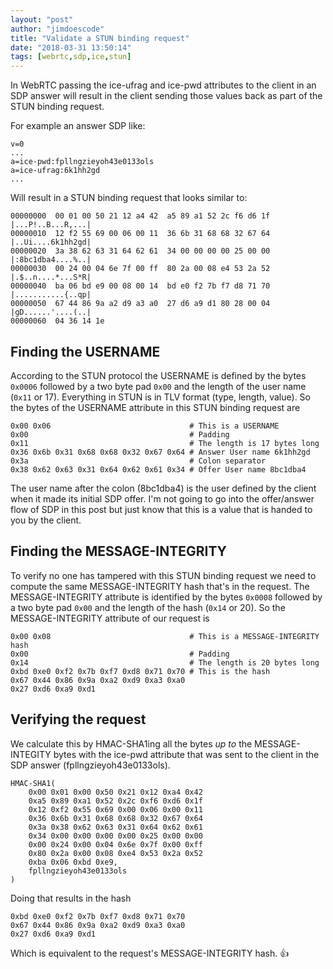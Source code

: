 ```yaml
---
layout: "post"
author: "jimdoescode"
title: "Validate a STUN binding request"
date: "2018-03-31 13:50:14"
tags: [webrtc,sdp,ice,stun]
---
```


In WebRTC passing the ice-ufrag and ice-pwd attributes to the client in an SDP answer will 
result in the client sending those values back as part of the STUN binding request. 

For example an answer SDP like:
```
v=0
...
a=ice-pwd:fpllngzieyoh43e0133ols
a=ice-ufrag:6k1hh2gd
...
```

Will result in a STUN binding request that looks similar to:
```
00000000  00 01 00 50 21 12 a4 42  a5 89 a1 52 2c f6 d6 1f  |...P!..B...R,...|
00000010  12 f2 55 69 00 06 00 11  36 6b 31 68 68 32 67 64  |..Ui....6k1hh2gd|
00000020  3a 38 62 63 31 64 62 61  34 00 00 00 00 25 00 00  |:8bc1dba4....%..|
00000030  00 24 00 04 6e 7f 00 ff  80 2a 00 08 e4 53 2a 52  |.$..n....*...S*R|
00000040  ba 06 bd e9 00 08 00 14  bd e0 f2 7b f7 d8 71 70  |...........{..qp|
00000050  67 44 86 9a a2 d9 a3 a0  27 d6 a9 d1 80 28 00 04  |gD......'....(..|
00000060  04 36 14 1e 
```

## Finding the USERNAME

According to the STUN protocol the USERNAME is defined by the bytes `0x0006` followed by a 
two byte pad `0x00` and the length of the user name (`0x11` or 17). Everything in STUN is in TLV format (type, 
length, value). So the bytes of the USERNAME attribute in this STUN binding request are
```
0x00 0x06                               # This is a USERNAME 
0x00                                    # Padding
0x11                                    # The length is 17 bytes long
0x36 0x6b 0x31 0x68 0x68 0x32 0x67 0x64 # Answer User name 6k1hh2gd
0x3a                                    # Colon separator
0x38 0x62 0x63 0x31 0x64 0x62 0x61 0x34 # Offer User name 8bc1dba4
```

The user name after the colon (8bc1dba4) is the user defined by the client when it made its initial SDP offer. 
I'm not going to go into the offer/answer flow of SDP in this post but just know that this is a value that is 
handed to you by the client. 

## Finding the MESSAGE-INTEGRITY

To verify no one has tampered with this STUN binding request we need to compute 
the same MESSAGE-INTEGRITY hash that's in the request. The MESSAGE-INTEGRITY attribute is 
identified by the bytes `0x0008` followed by a two byte pad `0x00` and the length of the hash 
(`0x14` or 20). So the MESSAGE-INTEGRITY attribute of our request is
```
0x00 0x08                               # This is a MESSAGE-INTEGRITY hash 
0x00                                    # Padding
0x14                                    # The length is 20 bytes long
0xbd 0xe0 0xf2 0x7b 0xf7 0xd8 0x71 0x70 # This is the hash
0x67 0x44 0x86 0x9a 0xa2 0xd9 0xa3 0xa0 
0x27 0xd6 0xa9 0xd1
```

## Verifying the request

We calculate this by HMAC-SHA1ing all the bytes *up to* the MESSAGE-INTEGITY bytes with 
the ice-pwd attribute that was sent to the client in the SDP answer (fpllngzieyoh43e0133ols).
```
HMAC-SHA1(
    0x00 0x01 0x00 0x50 0x21 0x12 0xa4 0x42  
    0xa5 0x89 0xa1 0x52 0x2c 0xf6 0xd6 0x1f
    0x12 0xf2 0x55 0x69 0x00 0x06 0x00 0x11  
    0x36 0x6b 0x31 0x68 0x68 0x32 0x67 0x64
    0x3a 0x38 0x62 0x63 0x31 0x64 0x62 0x61  
    0x34 0x00 0x00 0x00 0x00 0x25 0x00 0x00
    0x00 0x24 0x00 0x04 0x6e 0x7f 0x00 0xff  
    0x80 0x2a 0x00 0x08 0xe4 0x53 0x2a 0x52
    0xba 0x06 0xbd 0xe9,
    fpllngzieyoh43e0133ols
)
```

Doing that results in the hash
```
0xbd 0xe0 0xf2 0x7b 0xf7 0xd8 0x71 0x70 
0x67 0x44 0x86 0x9a 0xa2 0xd9 0xa3 0xa0 
0x27 0xd6 0xa9 0xd1 
```

Which is equivalent to the request's MESSAGE-INTEGRITY hash. 👍
